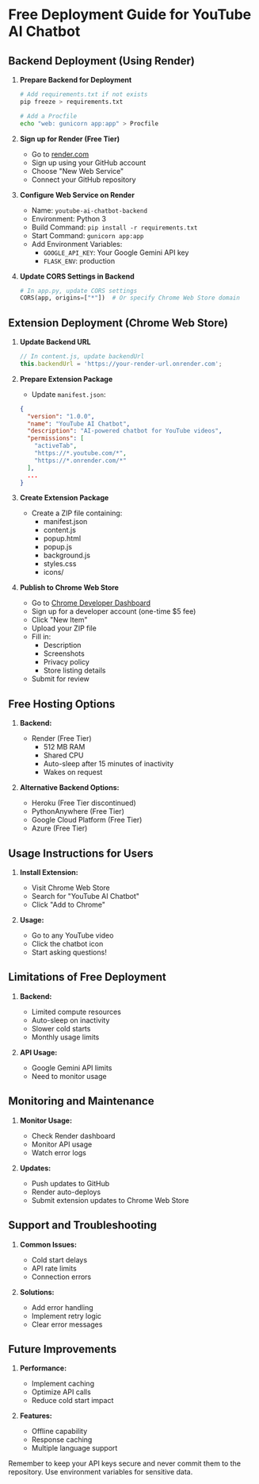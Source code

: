 # Free Deployment Guide for YouTube AI Chatbot

## Backend Deployment (Using Render)

1. **Prepare Backend for Deployment**
   ```bash
   # Add requirements.txt if not exists
   pip freeze > requirements.txt
   
   # Add a Procfile
   echo "web: gunicorn app:app" > Procfile
   ```

2. **Sign up for Render (Free Tier)**
   - Go to [render.com](https://render.com)
   - Sign up using your GitHub account
   - Choose "New Web Service"
   - Connect your GitHub repository

3. **Configure Web Service on Render**
   - Name: `youtube-ai-chatbot-backend`
   - Environment: Python 3
   - Build Command: `pip install -r requirements.txt`
   - Start Command: `gunicorn app:app`
   - Add Environment Variables:
     - `GOOGLE_API_KEY`: Your Google Gemini API key
     - `FLASK_ENV`: production

4. **Update CORS Settings in Backend**
   ```python
   # In app.py, update CORS settings
   CORS(app, origins=["*"])  # Or specify Chrome Web Store domain
   ```

## Extension Deployment (Chrome Web Store)

1. **Update Backend URL**
   ```javascript
   // In content.js, update backendUrl
   this.backendUrl = 'https://your-render-url.onrender.com';
   ```

2. **Prepare Extension Package**
   - Update `manifest.json`:
   ```json
   {
     "version": "1.0.0",
     "name": "YouTube AI Chatbot",
     "description": "AI-powered chatbot for YouTube videos",
     "permissions": [
       "activeTab",
       "https://*.youtube.com/*",
       "https://*.onrender.com/*"
     ],
     ...
   }
   ```

3. **Create Extension Package**
   - Create a ZIP file containing:
     - manifest.json
     - content.js
     - popup.html
     - popup.js
     - background.js
     - styles.css
     - icons/

4. **Publish to Chrome Web Store**
   - Go to [Chrome Developer Dashboard](https://chrome.google.com/webstore/devconsole/)
   - Sign up for a developer account (one-time $5 fee)
   - Click "New Item"
   - Upload your ZIP file
   - Fill in:
     - Description
     - Screenshots
     - Privacy policy
     - Store listing details
   - Submit for review

## Free Hosting Options

1. **Backend:**
   - Render (Free Tier)
     - 512 MB RAM
     - Shared CPU
     - Auto-sleep after 15 minutes of inactivity
     - Wakes on request

2. **Alternative Backend Options:**
   - Heroku (Free Tier discontinued)
   - PythonAnywhere (Free Tier)
   - Google Cloud Platform (Free Tier)
   - Azure (Free Tier)

## Usage Instructions for Users

1. **Install Extension:**
   - Visit Chrome Web Store
   - Search for "YouTube AI Chatbot"
   - Click "Add to Chrome"

2. **Usage:**
   - Go to any YouTube video
   - Click the chatbot icon
   - Start asking questions!

## Limitations of Free Deployment

1. **Backend:**
   - Limited compute resources
   - Auto-sleep on inactivity
   - Slower cold starts
   - Monthly usage limits

2. **API Usage:**
   - Google Gemini API limits
   - Need to monitor usage

## Monitoring and Maintenance

1. **Monitor Usage:**
   - Check Render dashboard
   - Monitor API usage
   - Watch error logs

2. **Updates:**
   - Push updates to GitHub
   - Render auto-deploys
   - Submit extension updates to Chrome Web Store

## Support and Troubleshooting

1. **Common Issues:**
   - Cold start delays
   - API rate limits
   - Connection errors

2. **Solutions:**
   - Add error handling
   - Implement retry logic
   - Clear error messages

## Future Improvements

1. **Performance:**
   - Implement caching
   - Optimize API calls
   - Reduce cold start impact

2. **Features:**
   - Offline capability
   - Response caching
   - Multiple language support

Remember to keep your API keys secure and never commit them to the repository. Use environment variables for sensitive data.